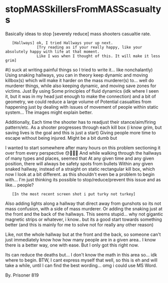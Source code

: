 # stopMASSkillersFromMASScasualtys

Basically ideas to stop [severely reduce] mass shooters casualtie rate. 

       [Hallways] ok, I tried Hallways your up next.
                  [Try reading as if your really happy, like your absolutely happy with life at that moment. 
                  Like I was when I thought of this. It will make it less grim]
#(i suck at writing painful things so I tried to write it... like nonchalantly)
Using snaking hallways, you can in theory keep dynamic
and moving killbox(s) which will make it harder on the mass murderer(s) to... well do murderer things, while also keeping dynamic, 
and moving save zones for victims. Just By using Some principles of fluid dynamics (idk where I seen it, but it was in my head 
just enough to make the connection) and a bit of geometry, we could reduce a large volume of  Potential casualties from happening 
just by dealing with issues of movement of people within static system... The images might explain better.   

Additionally, Each time the shooter has to readjust their stance/aim/firing pattern/etc.
As a shooter progresses through each kill box (i know grim, but saving lives is the goal and this is just a start) 
Giving people more time to escape without being injured. Might be a bit dumb but

I wanted to start somewhere after many hours on this problem sectioning it over from every perspective 😓🤮🤧👹
And while walking through the hallways of many types and places, seemed that At any given time and any given position,
there will always be safety spots from bullets Within any given snaked hallway, instead of a straight on static
rectangular kill box, which now I look at a bit different. as this shouldn't even be a problem to begin with...
I'm just thinking its possible to stop/reduce/prevent this issue and as like... people?

       [In the most recent screen shot i put turky not turkey]

Also adding lights along a hallway that direct away from gunshots so its not mass confusion, with a side of mass murderer. 
Or adding the snaking just at the front and the back of the hallways. 
This seems stupid... why not gigantic magnetic strips or whatever, i know.. 
but its a good start towards something better (and this is mainly for me to solve not for really any other reason) 


Like, not the whole hallway but at the front and the back,
 so someone can't just immediately know how how many people are in a given area..
I know there is a better way, one with ease. But I only got this right now. 

Its can reduce the deaths but... I don't know the math in this area so... idk where to begin. 
BTW, I cant express myself that well, so this is eh and will take a while, until I can find the best wording... omg i could use MS Word. 


By. Prisoner 819
